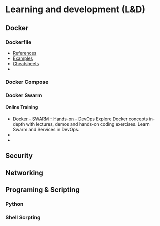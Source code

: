 # Learning and development (L&D)

## Docker 
  
### Dockerfile

 -  [References](https://github.com/hpcmtint/LEARN_DEV/blob/main/DOCKER/README.md)
 -  [Examples](https://github.com/hpcmtint/LEARN_DEV/blob/main/DOCKER/EXAMPLES/README.md)
 -  [Cheatsheets](https://quickref.me/docker)
 -  

###  Docker Compose
  
### Docker Swarm

 #### Online Training 
  
  * [Docker - SWARM - Hands-on - DevOps](https://www.udemy.com/course/learn-docker-advanced/) Explore Docker concepts in-depth with lectures, demos and hands-on coding exercises. Learn Swarm and Services in DevOps.
  *   
  *  

##  Security 

## Networking 

## Programing & Scripting 

### Python 

### Shell Scrpting 
